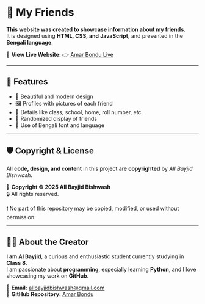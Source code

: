 # 👫 My Friends

**This website was created to showcase information about my friends.**  
It is designed using **HTML, CSS, and JavaScript**, and presented in the **Bengali language**.

🔗 **View Live Website:** 👉 [Amar Bondu Live](https://bogglo.github.io/Amar-bondu/)

---

## 🌟 Features

- 🎨 Beautiful and modern design  
- 🖼️ Profiles with pictures of each friend  
- 🏫 Details like class, school, home, roll number, etc.  
- 🔀 Randomized display of friends  
- 📝 Use of Bengali font and language  

---

## 🛡️ Copyright & License

All **code, design, and content** in this project are **copyrighted** by _All Bayjid Bishwash_.

📅 **Copyright © 2025 All Bayjid Bishwash**  
🔒 All rights reserved.

❗ No part of this repository may be copied, modified, or used without permission.

---

## 🙋‍♂️ About the Creator

**I am Al Bayjid**, a curious and enthusiastic student currently studying in **Class 8**.  
I am passionate about **programming**, especially learning **Python**, and I love showcasing my work on **GitHub**.

📧 **Email:** allbayjidbishwash@gmail.com  
🔗 **GitHub Repository:** [Amar Bondu](https://github.com/bogglo/Amar-bondu)
